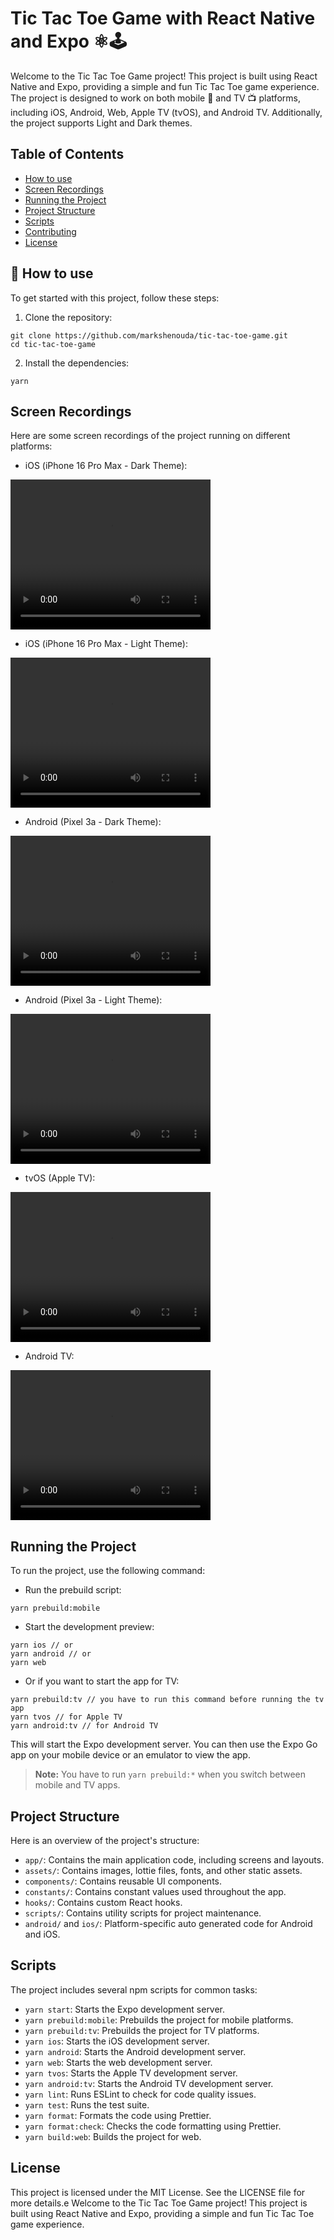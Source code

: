 # Tic Tac Toe Game with React Native and Expo ⚛️🕹️

Welcome to the Tic Tac Toe Game project! This project is built using React Native and Expo, providing a simple and fun Tic Tac Toe game experience. The project is designed to work on both mobile 📱 and TV 📺 platforms, including iOS, Android, Web, Apple TV (tvOS), and Android TV. Additionally, the project supports Light and Dark themes.

## Table of Contents
- [How to use](#installation)
- [Screen Recordings](#screen-recordings)
- [Running the Project](#running-the-project)
- [Project Structure](#project-structure)
- [Scripts](#scripts)
- [Contributing](#contributing)
- [License](#license)

## 🚀 How to use

To get started with this project, follow these steps:

1. Clone the repository:
```
git clone https://github.com/markshenouda/tic-tac-toe-game.git
cd tic-tac-toe-game
```
2. Install the dependencies:
```
yarn
```

## Screen Recordings

Here are some screen recordings of the project running on different platforms:

- iOS (iPhone 16 Pro Max - Dark Theme):
<video width="320" height="240" controls>
  <source src="./assets/readme/ios-dark-theme.mp4" type="video/mp4">
</video>

- iOS (iPhone 16 Pro Max - Light Theme):
<video width="320" height="240" controls>
  <source src="./assets/readme/ios-light-theme.mp4" type="video/mp4">
</video>

- Android (Pixel 3a - Dark Theme):
<video width="320" height="240" controls>
  <source src="./assets/readme/android-dark-theme.mp4" type="video/mp4">
</video>

- Android (Pixel 3a - Light Theme):
<video width="320" height="240" controls>
  <source src="./assets/readme/android-light-theme.mp4" type="video/mp4">
</video>

- tvOS (Apple TV):
<video width="320" height="240" controls>
  <source src="./assets/readme/tvos.mp4" type="video/mp4">
</video>

- Android TV:
<video width="320" height="240" controls>
  <source src="./assets/readme/android-tv.mp4" type="video/mp4">
</video>

## Running the Project

To run the project, use the following command:

- Run the prebuild script:
```
yarn prebuild:mobile
```
- Start the development preview:
```
yarn ios // or
yarn android // or
yarn web
```

- Or if you want to start the app for TV:
```
yarn prebuild:tv // you have to run this command before running the tv app
yarn tvos // for Apple TV
yarn android:tv // for Android TV
```

This will start the Expo development server. You can then use the Expo Go app on your mobile device or an emulator to view the app.

> **Note:** You have to run `yarn prebuild:*` when you switch between mobile and TV apps.

## Project Structure

Here is an overview of the project's structure:

- `app/`: Contains the main application code, including screens and layouts.
- `assets/`: Contains images, lottie files, fonts, and other static assets.
- `components/`: Contains reusable UI components.
- `constants/`: Contains constant values used throughout the app.
- `hooks/`: Contains custom React hooks.
- `scripts/`: Contains utility scripts for project maintenance.
- `android/` and `ios/`: Platform-specific auto generated code for Android and iOS.

## Scripts

The project includes several npm scripts for common tasks:
- `yarn start`: Starts the Expo development server.
- `yarn prebuild:mobile`: Prebuilds the project for mobile platforms.
- `yarn prebuild:tv`: Prebuilds the project for TV platforms.
- `yarn ios`: Starts the iOS development server.
- `yarn android`: Starts the Android development server.
- `yarn web`: Starts the web development server.
- `yarn tvos`: Starts the Apple TV development server.
- `yarn android:tv`: Starts the Android TV development server.
- `yarn lint`: Runs ESLint to check for code quality issues.
- `yarn test`: Runs the test suite.
- `yarn format`: Formats the code using Prettier.
- `yarn format:check`: Checks the code formatting using Prettier.
- `yarn build:web`: Builds the project for web.

## License

This project is licensed under the MIT License. See the LICENSE file for more details.e
Welcome to the Tic Tac Toe Game project! This project is built using React Native and Expo, providing a simple and fun Tic Tac Toe game experience.

